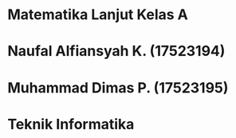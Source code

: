 # Matematika Lanjut Kelas A
# Naufal Alfiansyah K. (17523194)
# Muhammad Dimas P. (17523195)
# Teknik Informatika 
